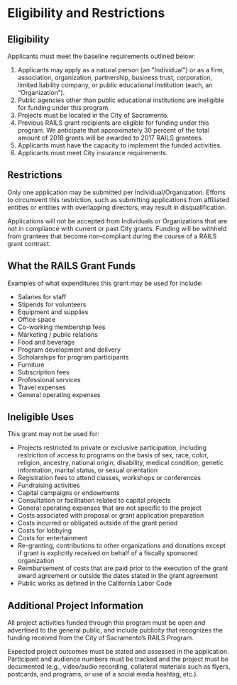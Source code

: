 # Eligibility and Restrictions

## Eligibility

Applicants must meet the baseline requirements outlined below:

1. Applicants may apply as a natural person \(an "Individual"\) or as a firm, association, organization, partnership, business trust, corporation, limited liability company, or public educational institution \(each, an “Organization”\).
2. Public agencies other than public educational institutions are ineligible for funding under this program.
3. Projects must be located in the City of Sacramento.
4. Previous RAILS grant recipients are eligible for funding under this program. We anticipate that approximately 30 percent of the total amount of 2018 grants will be awarded to 2017 RAILS grantees.
5. Applicants must have the capacity to implement the funded activities.
6. Applicants must meet City insurance requirements.

## Restrictions

Only one application may be submitted per Individual/Organization. Efforts to circumvent this restriction, such as submitting applications from affiliated entities or entities with overlapping directors, may result in disqualification.

Applications will not be accepted from Individuals or Organizations that are not in compliance with current or past City grants. Funding will be withheld from grantees that become non‐compliant during the course of a RAILS grant contract.

## What the RAILS Grant Funds

Examples of what expenditures this grant may be used for include:

* Salaries for staff
* Stipends for volunteers
* Equipment and supplies
* Office space
* Co-working membership fees
* Marketing / public relations
* Food and beverage
* Program development and delivery
* Scholarships for program participants
* Furniture
* Subscription fees
* Professional services
* Travel expenses
* General operating expenses

## Ineligible Uses

This grant may not be used for:

* Projects restricted to private or exclusive participation, including restriction of access to programs on the basis of sex, race, color, religion, ancestry, national origin, disability, medical condition, genetic information, marital status, or sexual orientation
* Registration fees to attend classes, workshops or conferences
* Fundraising activities
* Capital campaigns or endowments
* Consultation or facilitation related to capital projects
* General operating expenses that are not specific to the project
* Costs associated with proposal or grant application preparation
* Costs incurred or obligated outside of the grant period
* Costs for lobbying
* Costs for entertainment
* Re-granting, contributions to other organizations and donations except if grant is explicitly received on behalf of a fiscally sponsored organization
* Reimbursement of costs that are paid prior to the execution of the grant award agreement or outside the dates stated in the grant agreement
* Public works as defined in the California Labor Code

## Additional Project Information

All project activities funded through this program must be open and advertised to the general public, and include publicity that recognizes the funding received from the City of Sacramento’s RAILS Program.

Expected project outcomes must be stated and assessed in the application. Participant and audience numbers must be tracked and the project must be documented \(e.g., video/audio recording, collateral materials such as flyers, postcards, and programs, or use of a social media hashtag, etc.\).



